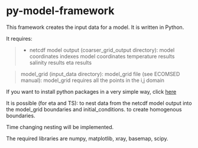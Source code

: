 # py-model-framework 
This framework creates the input data for a model.
It is written in Python.

It requires:
> - netcdf model output (coarser\_grid\_output directory):
>      model coordinates indexes
>      model coordinates
>      temperature results
>      salinity results
>      eta results

  >model\_grid (input\_data directory):
      model\_grid file (see ECOMSED manual):
        model_grid requires all the points in the i,j domain 

If you want to install python packages in a very simple way, click [here](docs/python_install.md)

It is possible (for eta and TS):
  to nest data from the netcdf model output into the model\_grid boundaries and initial\_conditions.
  to create homogenous boundaries.

Time changing nesting will be implemented. 

The required libraries are numpy, matplotlib, xray, basemap, scipy. 


